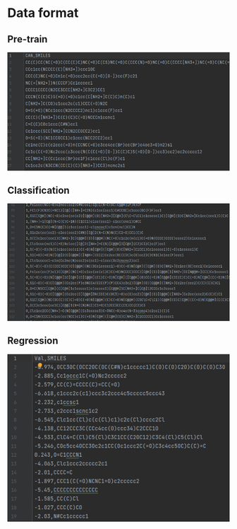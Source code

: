 # Data format
## Pre-train
![image](https://github.com/sytresbien/mfgb/blob/main/readme/pretrain.jpg)
## Classification
![image](https://github.com/sytresbien/mfgb/blob/main/readme/classification.jpg)
## Regression
![image](https://github.com/sytresbien/mfgb/blob/main/readme/regression.jpg)
